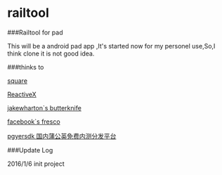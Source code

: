 # railtool
###Railtool for pad

This will be a android pad app ,It's started now for my personel use,So,I think clone it is not good idea.



###thinks to 

[square](!https://github.com/square)

[ReactiveX](!https://github.com/ReactiveX)

[jakewharton`s butterknife](!https://github.com/JakeWharton/butterknife)

[facebook`s fresco](!https://github.com/facebook/fresco)

[pgyersdk 国内蒲公英免费内测分发平台](!http://www.pgyer.com/)



###Update Log

2016/1/6 init project  
